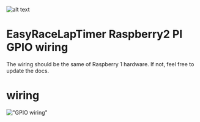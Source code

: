 ![alt text](http://www.easyracelaptimer.com/wp-content/uploads/2016/01/easy_race_lap_timer_logo-1.png "EasyRaceLapTimer")

# EasyRaceLapTimer Raspberry2 PI GPIO wiring

The wiring should be the same of Raspberry 1 hardware. If not, feel free to update the docs.

# wiring
  !["GPIO wiring"](https://github.com/polyvision/EasyRaceLapTimer/blob/master/docs/raspberry2_gpio_wiring.png?raw=true)
